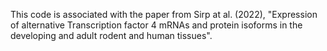 This code is associated with the paper from Sirp at al. (2022), "Expression of alternative Transcription factor 4 mRNAs and protein isoforms in the developing and adult rodent and human tissues".
